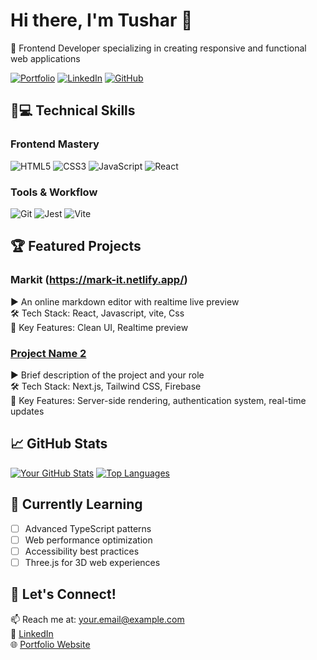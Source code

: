 # Hi there, I'm Tushar 👋  
🚀 Frontend Developer specializing in creating responsive and functional web applications

[![Portfolio](https://img.shields.io/badge/-Portfolio-%230077B5?style=flat&logo=react&logoColor=white)](your-portfolio-link)
[![LinkedIn](https://img.shields.io/badge/-LinkedIn-%230077B5?style=flat&logo=linkedin&logoColor=white)](https://www.linkedin.com/in/2ushaar/)
[![GitHub](https://img.shields.io/github/followers/yourusername?label=Follow&style=social)](https://github.com/tusharsharrma)

## 👨💻 Technical Skills

### Frontend Mastery
![HTML5](https://img.shields.io/badge/-HTML5-E34F26?style=flat&logo=html5&logoColor=white)
![CSS3](https://img.shields.io/badge/-CSS3-1572B6?style=flat&logo=css3&logoColor=white)
![JavaScript](https://img.shields.io/badge/-JavaScript-F7DF1E?style=flat&logo=javascript&logoColor=black)
![React](https://img.shields.io/badge/-React-61DAFB?style=flat&logo=react&logoColor=black)


### Tools & Workflow
![Git](https://img.shields.io/badge/-Git-F05032?style=flat&logo=git&logoColor=white)
![Jest](https://img.shields.io/badge/-Jest-C21325?style=flat&logo=jest&logoColor=white)
![Vite](https://img.shields.io/badge/Vite-646CFF?style=flat&logo=Vite&logoColor=white)


## 🏆 Featured Projects

### Markit (https://mark-it.netlify.app/)
▶️ An online markdown editor with realtime live preview  
🛠️ Tech Stack: React, Javascript, vite, Css  
📌 Key Features: Clean UI, Realtime preview

### [Project Name 2](project-link)
▶️ Brief description of the project and your role  
🛠️ Tech Stack: Next.js, Tailwind CSS, Firebase  
📌 Key Features: Server-side rendering, authentication system, real-time updates

## 📈 GitHub Stats

[![Your GitHub Stats](https://github-readme-stats.vercel.app/api?username=yourusername&show_icons=true&theme=radical)](your-github-link)
[![Top Languages](https://github-readme-stats.vercel.app/api/top-langs/?username=yourusername&layout=compact&theme=radical)](your-github-link)

## 🌱 Currently Learning
- [ ] Advanced TypeScript patterns
- [ ] Web performance optimization
- [ ] Accessibility best practices
- [ ] Three.js for 3D web experiences

## 💬 Let's Connect!
📫 Reach me at: [your.email@example.com](mailto:your.email@example.com)  
💼 [LinkedIn](your-linkedin-link)  
🌐 [Portfolio Website](your-portfolio-link)
